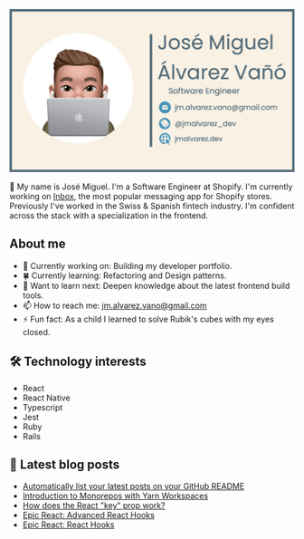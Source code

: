 [![Banner](https://raw.githubusercontent.com/josemiguel-alvarez/josemiguel-alvarez/main/assets/banner-with-border.png)](https://www.jmalvarez.dev)

👋 My name is José Miguel. I'm a Software Engineer at Shopify. I'm currently working on [Inbox](https://www.shopify.com/inbox), the most popular messaging app for Shopify stores. Previously I've worked in the Swiss & Spanish fintech industry. I'm confident across the stack with a specialization in the frontend.

## About me

- 🔨 Currently working on: Building my developer portfolio.
- 🍀 Currently learning: Refactoring and Design patterns.
- 💭 Want to learn next: Deepen knowledge about the latest frontend build tools.
- 📫 How to reach me: jm.alvarez.vano@gmail.com
- ⚡ Fun fact: As a child I learned to solve Rubik's cubes with my eyes closed.

## 🛠️ Technology interests

- React
- React Native
- Typescript
- Jest
- Ruby
- Rails

## 📝 Latest blog posts

<!--START_SECTION:feed-->
* [Automatically list your latest posts on your GitHub README](https:&#x2F;&#x2F;www.jmalvarez.dev&#x2F;posts&#x2F;automatically-update-github-readme)
* [Introduction to Monorepos with Yarn Workspaces](https:&#x2F;&#x2F;www.jmalvarez.dev&#x2F;posts&#x2F;yarn-workspaces)
* [How does the React &quot;key&quot; prop work?](https:&#x2F;&#x2F;www.jmalvarez.dev&#x2F;posts&#x2F;how-react-keys-work)
* [Epic React: Advanced React Hooks](https:&#x2F;&#x2F;www.jmalvarez.dev&#x2F;posts&#x2F;epic_react_react_advanced_hooks)
* [Epic React: React Hooks](https:&#x2F;&#x2F;www.jmalvarez.dev&#x2F;posts&#x2F;epic_react_react_hooks)
<!--END_SECTION:feed-->
